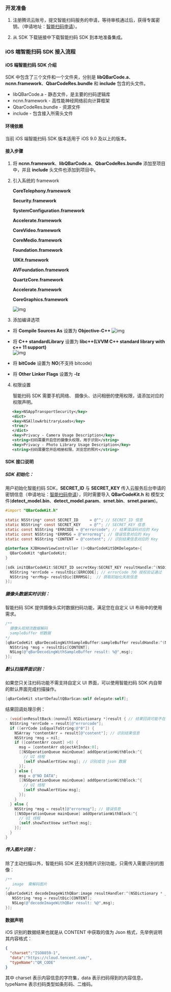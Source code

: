 ### 开发准备

1. 注册腾讯云账号，提交智能扫码服务的申请，等待审核通过后，获得专属密钥。（申请地址：[智能扫码申请](https://console.cloud.tencent.com/ocr/is)）。

2. 从 SDK 下载链接中下载智能扫码 SDK 到本地准备集成。

   

### iOS 端智能扫码 SDK 接入流程

#### iOS 端智能扫码 SDK 介绍

SDK 中包含了三个文件和一个文件夹，分别是 **libQBarCode.a**、**ncnn.framework**、**QbarCodeRes.bundle** 和 **include** 包含的头文件。

- libQBarCode.a - 静态文件，是主要的扫码逻辑库
- ncnn.framework - 高性能神经网络前向计算框架
- QbarCodeRes.bundle - 资源文件
- include - 包含接入所需头文件



#### 环境依赖

当前 iOS 端智能扫码 SDK 版本适用于 iOS 9.0 及以上的版本。



#### 接入步骤

1. 将 **ncnn.framework**、**libQBarCode.a**、**QbarCodeRes.bundle** 添加至项目中，并且 **include** 头文件也添加到项目中。

2. 引入系统的 framework 

   **CoreTelephony.framework**

   **Security.framework**

   **SystemConfiguration.framework**

   **Accelerate.framework**

   **CoreVideo.framework**

   **CoreMedio.framework**

   **Foundation.framework**

   **UIKit.framework**

   **AVFoundation.framework**

   **QuartzCore.framework**

   **Accelerate.framework**
   
   **CoreGraphics.framework**

   ![img](https://main.qcloudimg.com/raw/fa45a18ac4b6287c4aa0053996c948ed.png)            

3. 添加编译选项


- 将 **Compile Sources As** 设置为 **Objective-C++**
![img](https://main.qcloudimg.com/raw/6af43e9c335be5373d7ba0ccdd9e2f10.png)

- 将 **C++ standardLibrary** 设置为 **libc++(LVVM C++ standard library with c++ 11 support)**            
![img](https://main.qcloudimg.com/raw/ce0e9bd18173e14354633c4dc78c16a1.png)

- 将 **bitCode** 设置为 **NO**(不支持 bitcode)
- 将 **Other Linker Flags** 设置为 **\-lz**


4. 权限设置

   智能扫码 SDK 需要手机网络、 摄像头、访问相册的使用权限，请添加对应的权限声明。

```xml
   <key>NSAppTransportSecurity</key>
   <dict>
   <key>NSAllowArbitraryLoads</key>
   <true/>
   </dict>
   <key>Privacy - Camera Usage Description</key>
   <string>扫码需要开启您的摄像头权限，用于识别</string>
   <key>Privacy - Photo Library Usage Description</key>
   <string>扫码需要您开启相册权限，浏览您的照片</string>
```

    

#### SDK 接口说明

##### SDK 初始化：

用户初始化智能扫码 SDK，**SECRET_ID** 与 **SECRET_KEY** 传入云服务后台申请的密钥信息（申请地址：[智能扫码申请](https://console.cloud.tencent.com/ocr/is)），同时需要导入 **QBarCodeKit.h** 和 模型文件(**detect_model.bin**、**detect_model.param**、**srnet.bin**、**srnet.param**)。

```objective-c
#import "QBarCodeKit.h"
   
static NSString* const SECRET_ID     = @""; // SECRET_ID 信息
static NSString* const SECRET_KEY    = @""; // SECRET_KEY 信息
static const NSString *ERRCODE = @"errorcode"; // 结果错误码对应的 Key
static const NSString *ERRMSG = @"errormsg"; // 错误信息对应的 Key
static const NSString *CONTENT = @"content"; // 识别结果信息对应的 Key
   
@interface XJBHomeViewController ()<QBarCodeKitSDKDelegate>{
  QBarCodeKit *qBarCodeKit;
}
   
[sdk initQBarCodeKit:SECRET_ID secretKey:SECRET_KEY resultHandle:^(NSDictionary * _Nonnull resultDic) {
  NSString *errCode = resultDic[ERRCODE]; // errorCode 为0 授权验证通过
  NSString *errMsg= resultDic[ERRMSG];	// 获取初始化失败信息
}];
```



##### 	摄像头数据实时识别：

智能扫码 SDK 提供摄像头实时数据扫码功能，满足您在自定义 UI 布局中的使用需求。	

```objective-c
/**
  摄像头视频流数据解码
  sampleBuffer 桢数据
*/
[qBarCodeKit qBarDecodingWithSampleBuffer:sampleBuffer resuldHandle:^(NSDictionary * _Nonnull resultDic) {
  NSString *msg = resultDic[CONTENT];
  NSLog(@"qBarDecodingWithSampleBuffer result: %@",msg);
}];
```

   

##### 	默认扫描界面识别：

如果您只关注扫码功能不需支持自定义 UI 界面，可以使用智能扫码 SDK 内自带的默认界面完成扫描操作。

```objective-c
[qBarCodeKit startDefaultQBarScan:self delegate:self];
```

结果回调处理示例：

```objective-c
- (void)onResultBack:(nonnull NSDictionary *)result { // 结果回调可能不在主线程
  NSString *errCode = result[@"errorcode"];
  if ([errCode isEqualToString:@"0"]) {
    NSArray *contentArr = result[@"content"]; // 识别结果信息
    NSString *msg = nil;
    if ([contentArr count] >0) {
      msg = [contentArr objectAtIndex:0];
      [[NSOperationQueue mainQueue] addOperationWithBlock:^{
        // UI 线程
        [self showAlertView:msg]; // 识别成功 json 数据
      }];
    } else {
      msg = @"NO DATA";
      [[NSOperationQueue mainQueue] addOperationWithBlock:^{
        // UI 线程
        [self showAlertView:msg];
      }];
    }
  } else {
    NSString *msg = result[@"errormsg"]; // 错误信息
    [[NSOperationQueue mainQueue] addOperationWithBlock:^{
      // UI 线程
      [self.showTextVoew setText:msg];
    }];
  }
}
```



##### 传入图片识别：

除了主动扫描以外，智能扫码 SDK 还支持图片识别功能，只需传入需要识别的图像：

```objective-c
/**
   image  需解码图片
*/
[qBarCodeKit decodeImageWithQBar:image resultHandler:^(NSDictionary * _Nonnull resultDic) {
   NSString *msg = resultDic[CONTENT];
   NSLog(@"decodeImageWithQBar result: %@",msg);
}];
```



#### 数据声明

iOS 识别的数据结果也就是从 CONTENT 中获取的值为 Json 格式，先举例说明其内容格式：

```json
{
  "charset":"ISO8859-1",
  "data":"https://cloud.tencent.com/",
  "typeName":"QR_CODE"
}
```

其中 charset 表示内容信息的字符集，data 表示扫码得到的内容信息，typeName 表示扫码类型如条形码、二维码。

